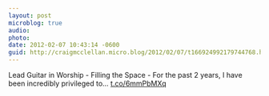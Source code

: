 ```yaml
---
layout: post
microblog: true
audio: 
photo: 
date: 2012-02-07 10:43:14 -0600
guid: http://craigmcclellan.micro.blog/2012/02/07/t166924992179744768.html
---
```

Lead Guitar in Worship - Filling the Space - For the past 2 years, I have been incredibly privileged to... [t.co/6mmPbMXq](http://t.co/6mmPbMXq)
